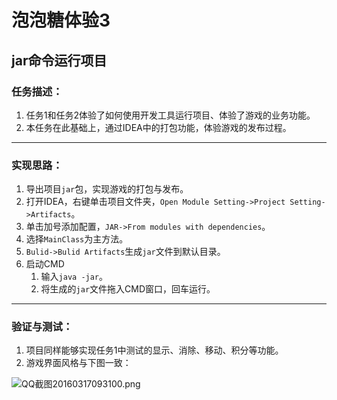 # 泡泡糖体验3

## jar命令运行项目

### 任务描述：

1. 任务1和任务2体验了如何使用开发工具运行项目、体验了游戏的业务功能。
2. 本任务在此基础上，通过IDEA中的打包功能，体验游戏的发布过程。

---

### 实现思路：

1. 导出项目`jar`包，实现游戏的打包与发布。
2. 打开IDEA，右键单击项目文件夹，`Open Module Setting->Project Setting->Artifacts`。
3. 单击加号添加配置，`JAR->From modules with dependencies`。
4. 选择`MainClass`为主方法。
5. `Bulid->Bulid Artifacts`生成`jar`文件到默认目录。
6. 启动CMD
   1. 输入`java -jar`。
   2. 将生成的`jar`文件拖入CMD窗口，回车运行。

---

### 验证与测试：

1. 项目同样能够实现任务1中测试的显示、消除、移动、积分等功能。
2. 游戏界面风格与下图一致：

![QQ截图20160317093100.png](http://www.csgmooc.com/ueditor/jsp/upload/image/20160316/1458180470035026675.png)
